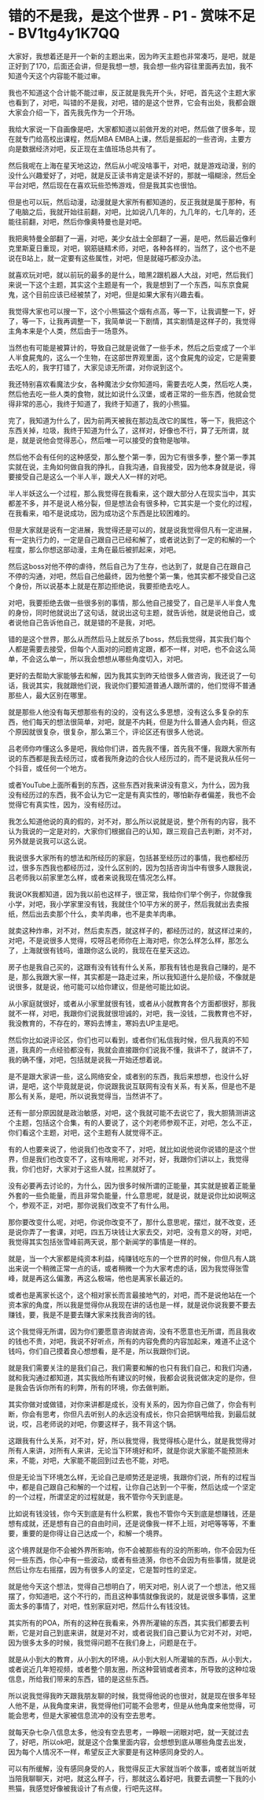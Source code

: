 # 错的不是我，是这个世界 - P1 - 赏味不足 - BV1tg4y1K7QQ

大家好，我想着还是开一个新的主题出来，因为昨天主题也非常凑巧，是吧，就是正好到了170，后面还会讲，但是我想一想，我会想一些内容往里面再去加，我不知道今天这个内容能不能过审。

我也不知道这个合计能不能过审，反正就是我先开个头，好吧，首先这个主题大家也看到了，对吧，叫错的不是我，对吧，错的是这个世界，它会有出处，我都会跟大家会介绍一下，首先我先作为一个开场。

我给大家说一下自画像是吧，大家都知道以前做开发的对吧，然后做了很多年，现在就专门给高校出课程，然后MBA EMBA上课，然后是振起的一些咨询，主要方向是数据经济对吧，反正现在主值班场总共有了。

然后我呢在上海在星天地这边，然后从小呢没啥事干，对吧，就是游戏动漫，别的没什么兴趣爱好了，对吧，就是反正读书肯定是读不好的，那就一塌糊涂，然后全平台对吧，然后现在在喜欢玩些恐怖游戏，但是我其实也很怕。

但是也可以玩，然后动漫，动漫就是大家所有都知道的，反正我就是属于那种，有了电脑之后，我就开始往前翻，对吧，比如说八几年的，九几年的，七几年的，还能往前翻，对吧，然后你像奥特曼也是对吧。

我把奥特曼全部翻了一遍，对吧，美少女战士全部翻了一遍，是吧，然后最近像利克里斯夏日重现，对吧，钢筋链精术师，对吧，各种各样的，当然了，这个也不是说在B站上，就一定要有这些属性，对吧，但是就碰巧都没办法。

就喜欢玩对吧，就以前玩的最多的是什么，暗黑2跟机器人大战，对吧，然后我们来说一下这个主题，其实这个主题是有一个，我是想到了一个东西，叫东京食屍鬼，这个目前应该已经被禁了，对吧，但是如果大家有兴趣去看。

我觉得大家也可以搜一下，这个小熊猫这个烟有点高，等一下，让我调整一下，好了，等一下，让我再调整一下，我简单说一下剧情，其实剧情是这样子的，我觉得主角本来是个人类，然后由于一场意外。

当然也有可能是被算计的，导致自己就是说做了一些手术，然后之后变成了一个半人半食屍鬼的，这么一个生物，在这部世界观里面，这个食屍鬼的设定，它是需要去吃人的，我字打错了，大家见谅无所谓，对你说到这个。

我还特别喜欢看魔法少女，各种魔法少女你知道吗，需要去吃人类，然后吃人类，然后他去吃一些人类的食物，就比如说什么汉堡，或者正常的一些东西，他就会觉得非常的恶心，我终于知道了，我终于知道了，我的小熊猫。

完了，我知道为什么了，因为前两天被我在那边乱改它的属性，等一下，我把这个东西关掉，垃圾，我终于知道为什么了，这样对，好像也不行，算了无所谓，就是，就是说他会觉得恶心，然后唯一可以接受的食物是咖啡。

然后他不会有任何的这种感受，那么整个第一季，因为它有很多季，整个第一季其实就在说，主角如何做自我的挣扎，自我沟通，自我接受，因为他本身就是说，得要接受自己是这么一个半人半，跟犬人X一样的对吧。

半人半妖这么一个过程，那么我觉得在我看来，这个跟大部分人在现实当中，其实都差不多，并不是说人格分裂，但是想法会有很多种，它其实是一个变化的过程，在我看来，咱不是说成功，因为成功这个东西是比较困难的。

但是大家就是说有一定进展，我觉得还是可以的，就是说我觉得但凡有一定进展，有一定执行力的，一定是自己跟自己已经和解了，或者说达到了一定的和解的一个程度，那么你想这部动漫，主角在最后被抓起来，对吧。

然后这boss对他不停的虐待，然后自己为了生存，也达到了，就是自己在跟自己不停的沟通，对吧，然后自己他最终，因为他整个第一集，他其实都不接受自己这个身份，所以说基本上就是在那边拒绝说，我要拒绝去吃人。

对吧，我要拒绝去做一些很多别的事情，那么他自己接受了，自己是半人半食人鬼的身份，同时他就说出了这句话，就说出这句主题，就告诉他，就是说他自己，或者说他自己告诉他自己，就是错的不是我，对吧。

错的是这个世界，那么从而然后马上就反杀了boss，然后我觉得，其实我们每个人都是需要去接受，但每个人面对的问题肯定跟，都不一样，对吧，也不会这么简单，不会这么单一，所以我会想想从哪些角度切入，对吧。

更好的去帮助大家能够去和解，因为我其实到昨天给很多人做咨询，我还说了一句话，我说其实，我就跟他们说，我说你们要知道普通人跟所谓的，他们觉得不普通那些人，最大区别在哪里。

就是那些人他没有每天想那些有的没的，没有这么多思想，没有这么多复杂的东西，他们每天的想法很简单，对吧，就是不内耗，但是为什么普通人会内耗，但这个原因就很复杂，很复杂，那么第三个，评论区还有很多人他说。

吕老师你咋懂这么多是吧，我给你们讲，首先我不懂，首先我不懂，我跟大家所有说的东西都是我去经历过，或者我所身边的合伙人经历过的，而不是说我从任何一个抖音，或任何一个地方。

或者YouTube上面所看到的东西，这些东西对我来讲没有意义，为什么，因为我没有经历过的东西，我不会认为它一定是有真实性的，哪怕新存者偏差，我也不会觉得它有真实性，因为，没有经历过。

我怎么知道他说的真的假的，对不对，那么所以说就是说，整个所有的内容，我不认为我说的一定是对的，大家你们根据自己的认知，跟三观自己去判断，对不对，另外就是说我可以这么说。

我说很多大家所有的想法和所经历的家庭，包括甚至经历过的事情，我也都经历过，很多东西我也都经历过，没什么区别的，因为包括咨询当中有很多人跟我说，吕老师我以前家里怎么样，或者来说我现在情况怎么样。

我说OK我都知道，因为我以前也这样子，很正常，我给你们举个例子，你就像我小学，对吧，我小学家里没有钱，我就住个10平方米的房子，然后我就出去卖报纸，然后出去卖那个什么，卖羊肉串，也不是卖羊肉串。

就卖这种炸串，对不对，然后卖东西，就这样子的，都经历过的，就这样过来的，对吧，不是说很多人觉得，哎呀吕老师你在上海对吧，你怎么样怎么样，那怎么了，上海就很有钱吗，谁跟你这么说的，我现在在星天这边。

房子也是我自己买的，这跟有没有钱有什么关系，那我有钱也是我自己赚的，是不是，那么我跟大家一样，其实都是一路走过来，所以我知道什么是阶级，不像就是说很多，就是说，他可能可以给你建议，但是他可能比如说。

从小家庭就很好，或者从小家里就很有钱，或者从小就教育各个方面都很好，那我就不一样，对吧，我跟你们说我就很坦诚的，对吧，我一没钱，二我教育也不好，我没教育的，不存在的，寒妈去博主，寒妈去UP主是吧。

然后你比如说评论区，你们也可以看到，或者你们私信我时候，但凡我真的不知道，我真的一点经验都没有，我就会直接跟你们说我不懂，我讲不了，就讲不了，我的确不懂，对吧，包括就是说我一开始还想着说。

是不是跟大家讲一些，这么网络安全，或者别的东西，我后来想想，也没什么好讲，是吧，这个毕竟就是说，你说跟我说互联网有没有关系，有关系，但是也不是那么有关系，是吧，所以说我觉得当，当然讲不了。

还有一部分原因就是政治敏感，对吧，这个我就可能不去说它了，我大胆猜测讲这个主题，包括这个合集，有的人要说了，这个刘老师参观不正，对吧，怎么不正，你们看这个主题，对吧，这个主题有人就觉得不正。

有的人也要来说了，他说我们也改变不了，对吧，就比如说他说你说错的是这个世界，但是我们也改变不了，这有啥用呢，对不对，好，我跟你们讲以上，我觉得我，你们也好，大家对于这些人就，拉黑就好了。

没有必要再去讨论的，为什么，因为很多时候所谓的正能量，其实就是披着正能量外套的一些负能量，而且非常负能量，什么意思呢，就是说，就是说你比如说啊这个，参观不正，对吧，那你说我们改变不了有什么用。

那你要改变什么呢，对吧，你说你改变不了，那什么意思呢，摆烂，就不改变，还是说你弄了一套课，对吧，四五万块钱让大家去交，对吧，没有意义的呀，对吧，我觉得其实包括张雪峰前两天说，那个新闻学的事情是一样的。

就是，当一个大家都是纯资本利益，纯赚钱吃东的一个世界的时候，你但凡有人跳出来说一个稍微正常一点的话，或者稍微一个为大家考虑的话，因为我觉得张雪峰，就是再这么偏激，再这么极端，他也是离家长最近的。

或者也是离家长这个，这个相对家长而言最接地气的，对吧，而不是说他站在一个资本家的角度，所以我是觉得你从我现在讲的话也是一样，就是说你说我要不要去赚钱，要，我是不是要去赚大家来找我咨询的钱。

这个我觉得无所谓，因为你们要愿意咨询就咨询，没有不愿意也无所谓，而且我收的钱也不贵，对吧，我说不好听点，所有的内容免费的内容加起来，难道不止这个钱吗，你们自己摸着良心想想看，是不是，所以我跟你们说。

就是我们需要关注的是我们自己，我们需要和解的也只有我们自己，和我们沟通，就和我沟通过都知道，其实我给所有建议的时候，我都会说我说做决定的是你，但是我会告诉你所有的利弊，所有的环境，你去做判断。

其实你做对或做错，对你来讲都是成长，没有关系的，因为你自己做了，你会有判断，你会有思考，你但凡去听别人的永远没有成长，你只会把锅甩给我，到最后就说，哎，吕老师说的对吧，你要这样子，我不背这个锅。

这跟我有什么关系，对不对，好，所以我觉得，我觉得核心是什么，就是我觉得对所有人来讲，对所有人来讲，无论当下环境好和坏，就是你说大家能不能预测未来，不能，对吧，大家能不能回到过去也不能，对吧。

但是无论当下环境怎么样，无论自己是顺势还是逆境，我跟你们说，所有的过程当中，都是自己跟自己和解的一个过程，让你自己达到一个平衡，然后达成一个坚定的一个过程，所谓坚定的过程就是，我不管你今天到底是。

比如说有钱没钱，你今天到底是有什么积累，我也不管你今天到底是想赚钱，还是想有成就，还是想有自己的自由时间，还是说像我一样不上班，对吧等等等，不重要，重要的是你得让自己达成一个，和解一个境界。

这个境界就是你不会被外界所影响，你不会被那些有的没的所影响，你不会因为任何一些东西，你心中有一些波动，或者有些涟漪，你也不会因为有些事情，就是说然后让你左右摇摆，因为有很多人的坚定，它是暂时性的坚定。

就是他今天这个想法，觉得自己想明白了，明天对吧，别人说了一个想法，他又摇摆了，你知道吧，这个不行的，而且这种事情就像我说的，就是说很多事情，这里面太多的事情了，对吧，性别家庭对吧，然后什么有钱没钱。

其实所有的POA，所有的这种在我看来，外界所灌输的东西，其实我们都要去判断，它是对自己到底来讲，就是对不对，或者说我们自己要认为它对不对，对吧，因为很多太多的时候，我觉得问题不在我们身上，问题是在于。

就是从小到大的教育，从小到大的环境，从小到大别人所灌输的东西，从小到大，或者说近几年短视频，或者整个朋友圈，所这种营销或者资本，所导致的这种垃圾信息，所给我们带来的东西，错的是这些东西。

所以说我觉得我昨天跟我朋友聊的时候，我觉得他说的也很对，就是现在很多年轻人他不是，从我角度来讲，我觉得他们可能不会思考，但是从他角度来他觉得，可能会思考，但是大家被信息流冲的没有空去思考。

就每天杂七杂八信息太多，他没有空去思考，一睁眼一闭眼对吧，就一天就过去了，好吧，所以ok吧，就是这个合集里面内容，会想想到底从哪些角度去出发，因为每个人情况不一样，希望反正大家要是有这种感同身受的人。

可以有所缓解，没有感同身受的人，我觉得反正大家就当听个故事，或者就当听就当陪我聊聊天，对吧，就这么样子，行，那就这么着好吧，我要去调整一下我的小熊猫，我感觉好像被我设计了有点傻，行吧先这样。

